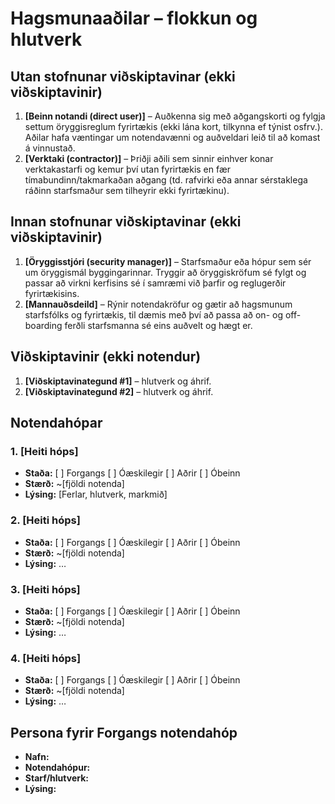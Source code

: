 # Hagsmunaaðilar – flokkun og hlutverk

<!-- 
Fyrir hvern notendahóp skal skrá:
- Nafn hóps (name)
- Staða (status): haka við "Kjörinn" eða "Óhagstæður" ef við á. Aðrir hópar eru ómerktir. 
  (Hópar sem eru hunsaðir þurfa ekki að vera með í skjalinu.)
- Stærð (size): áætlaður fjöldi notenda í hópnum
- Lýsing (description): tilgangur hópsins, helstu ferlar og hlutverk í verkefninu
-->

## Utan stofnunar viðskiptavinar (ekki viðskiptavinir)
1. **[Beinn notandi (direct user)]** – Auðkenna sig með aðgangskorti og fylgja settum öryggisreglum fyrirtækis (ekki lána kort, tilkynna ef týnist osfrv.). Aðilar hafa væntingar um notendavænni og auðveldari leið til að komast á vinnustað.
2. **[Verktaki (contractor)]** – Þriðji aðili sem sinnir einhver konar verktakastarfi og kemur því utan fyrirtækis en fær tímabundinn/takmarkaðan aðgang (td. rafvirki eða annar sérstaklega ráðinn starfsmaður sem tilheyrir ekki fyrirtækinu).

## Innan stofnunar viðskiptavinar (ekki viðskiptavinir)
1. **[Öryggisstjóri (security manager)]** – Starfsmaður eða hópur sem sér um öryggismál byggingarinnar. Tryggir að öryggiskröfum sé fylgt og passar að virkni kerfisins sé í samræmi við þarfir og reglugerðir fyrirtækisins. 
2. **[Mannauðsdeild]** – Rýnir notendakröfur og gætir að hagsmunum starfsfólks og fyrirtækis, til dæmis með því að passa að on- og off-boarding ferðli starfsmanna sé eins auðvelt og hægt er.


## Viðskiptavinir (ekki notendur)
1. **[Viðskiptavinategund #1]** – hlutverk og áhrif.
2. **[Viðskiptavinategund #2]** – hlutverk og áhrif.

## Notendahópar

### 1. [Heiti hóps]
- **Staða:** [ ] Forgangs  [ ] Óæskilegir  [ ] Aðrir  [ ] Óbeinn  
- **Stærð:** ~[fjöldi notenda]  
- **Lýsing:** [Ferlar, hlutverk, markmið]

### 2. [Heiti hóps]
- **Staða:** [ ] Forgangs   [ ] Óæskilegir  [ ] Aðrir  [ ] Óbeinn  
- **Stærð:** ~[fjöldi notenda]  
- **Lýsing:** …

### 3. [Heiti hóps]
- **Staða:** [ ] Forgangs   [ ] Óæskilegir  [ ] Aðrir  [ ] Óbeinn  
- **Stærð:** ~[fjöldi notenda]  
- **Lýsing:** …

### 4. [Heiti hóps]
- **Staða:** [ ] Forgangs   [ ] Óæskilegir  [ ] Aðrir [ ] Óbeinn  
- **Stærð:** ~[fjöldi notenda]  
- **Lýsing:** …

## Persona fyrir Forgangs  notendahóp
<!--
Persóna getur komið í stað raunverulegs notendafulltrúa þegar hann er 
ekki tiltækur. Þá getur BA hugsað sér slíkan notanda við að framkvæma verk 
eða velja, og þannig búið til upphafspunkt fyrir kröfur sem síðar eru sannreyndar 
með notendum.

Upplýsingar um persónu fyrir viðskiptavin geta innihaldið félags- og 
lýðfræðilega eiginleika, hegðun, óskir og pirrandi þætti. 
Mikilvægt er að tryggja að persónur séu raunverulega fulltrúar viðkomandi 
notendahóps, byggt á markaðs-, lýðfræðilegum og þjóðfræðilegum rannsóknum
-->
<!--
Dæmi bls. 107
Fred, 41, has been a chemist at Contoso Pharmaceuticals since he received his Ph.D.
14 years ago. He doesn’t have much patience with computers. Fred usually works
on two projects at a time in related chemical areas. His lab contains approximately
300 bottles of chemicals and gas cylinders. On an average day, he’ll need four new
chemicals from the stockroom. Two of these will be commercial chemicals in stock,
one will need to be ordered, and one will come from the supply of proprietary Contoso
chemical samples. On occasion, Fred will need a hazardous chemical that requires
special training for safe handling. When he buys a chemical for the first time, Fred
wants the material safety data sheet emailed to him automatically. Each year, Fred will
synthesize about 20 new proprietary chemicals to go into the stockroom. Fred wants
a report of his chemical usage for the previous month to be generated automatically
and sent to him by email so that he can monitor his chemical exposure.
--> 
- **Nafn:**
- **Notendahópur:**
- **Starf/hlutverk:**
- **Lýsing:**
